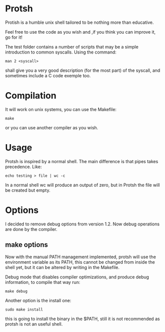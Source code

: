 # Protsh

Protish is a humble unix shell tailored to be nothing more than educative.

Feel free to use the code as you wish and ,if you think you can improve it, go for it!

The test folder contains a number of scripts that may be a simple introduction to common syscalls. Using the command:
```
man 2 <syscall>
```
shall give you a very good description (for the most part) of the syscall, and sometimes include a C code exemple too.

# Compilation

It will work on unix systems, you can use the Makefile:

```
make
```

or you can use another compiler as you wish.

# Usage

Protsh is inspired by a normal shell. The main difference is that pipes takes precedence. Like:
```
echo testing > file | wc -c
```
In a normal shell wc will produce an output of zero, but in Protsh the file will be created but empty.

# Options

I decided to remove debug options from version 1.2. Now debug operations are done by the compiler.

## make options

Now with the manual PATH management implemented, protsh will use the environment variable as its PATH, this cannot be changed from inside the shell yet, but it can be altered by writing in the Makefile.

Debug mode that disables compiler optimizations, and produce debug information, to compile that way run:
```
make debug
```
Another option is the install one:
```
sudo make install
```
this is going to install the binary in the $PATH, still it is not recommended as protsh is not an useful shell.
